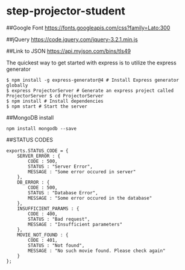# step-projector-student

##Google Font
https://fonts.googleapis.com/css?family=Lato:300

##jQuery
https://code.jquery.com/jquery-3.2.1.min.js

##Link to JSON
https://api.myjson.com/bins/tls49


The quickest way to get started with express is to utilize the express generator
```
$ npm install -g express-generator@4 # Install Express generator globally
$ express ProjectorServer # Generate an express project called ProjectorServer $ cd ProjectorServer
$ npm install # Install dependencies
$ npm start # Start the server
```

##MongoDB install
```
npm install mongodb --save
```

##STATUS CODES
```
exports.STATUS_CODE = {
    SERVER_ERROR : {
        CODE : 500,
        STATUS : "Server Error",
        MESSAGE : "Some error occured in server"
    },
    DB_ERROR : {
        CODE : 500,
        STATUS : "Database Error",
        MESSAGE : "Some error occured in the database"
    },
    INSUFFICIENT_PARAMS : {
        CODE : 400,
        STATUS : "Bad request",
        MESSAGE : "Insufficient parameters"
    },
    MOVIE_NOT_FOUND : {
        CODE : 401,
        STATUS : "Not found",
        MESSAGE : "No such movie found. Please check again"
    }
};
```
